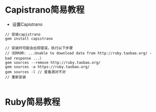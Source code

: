 # Capistrano简易教程

- 设置Capistrano

```
// 安装capistrano
gem install capistrano

// 安装时可能会出现错误，执行以下步骤
//（ERROR: ...Unable to download data from http://ruby.taobao.org/ - bad response ...）
gem sources --remove http://ruby.taobao.org/
gem sources -a https://ruby.taobao.org/
gem sources -l // 查看源对不对
// 重新安装
  

```

# Ruby简易教程
